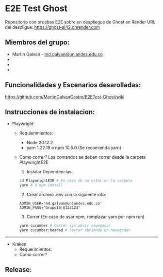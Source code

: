 # E2E Test Ghost

Repositorio con pruebas E2E sobre un despliegue de Ghost en Render
URL del despligue: https://ghost-al42.onrender.com

## Miembros del grupo:
- Martin Galvan - md.galvan@uniandes.edu.co
-
-
-


## Funcionalidades y Escenarios desarolladas:
https://github.com/MartinGalvanCastro/E2ETest-Ghost/wiki


## Instrucciones de instalacion:
- Playwright:

  - Requierimientos:
    - Node 20.12.2
    - yarn 1.22.19 o npm 10.5.0 (Se recomienda yarn)
  
  - Como correr?
    Los comandos se deben correr desde la carpeta PlaywrightE2E

    1. Instalar Dependencias
    ```bash
    cd PlaywrightE2E # En caso de no estar en la carpeta
    yarn # O npm install
    ```

    2. Crear archivo .env con la siguiente info:
    ```
    ADMIN_USER='md.galvan@uniandes.edu.co'
    ADMIN_PASS='Grupo16!@123123'
    ```

    3. Correr (En caso de usar npm, remplazar yarn por npm run)
    ```bash
    yarn cucumber # Correr sin abrir navegador
    yarn cucumber:headed # Correr abriendo un navegador
    ```
---
- Kraken:
  - Requerimientos:
  - Como correr?

## Release:
